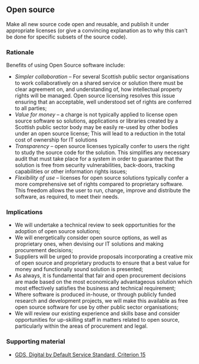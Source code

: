
## Open source

Make all new source code open and reusable, and publish it under appropriate licenses (or give a convincing explanation as to why this can’t be done for specific subsets of the source code).

### Rationale

Benefits of using Open Source software include:

- *Simpler collaboration* – For several Scottish public sector organisations to work collaboratively on a shared service or solution there must be clear agreement on, and understanding of, how intellectual property rights will be managed. Open source licensing resolves this issue ensuring that an acceptable, well understood set of rights are conferred to all parties;
- *Value for money* – a charge is not typically applied to license open source software so solutions, applications or libraries created by a Scottish public sector body may be easily re-used by other bodies under an open source license; This will lead to a reduction in the total cost of ownership for IT solutions
- *Transparency* – open source licenses typically confer to users the right to study the source code for the solution. This simplifies any necessary audit that must take place for a system in order to guarantee that the solution is free from security vulnerabilities, back-doors, tracking capabilities or other information rights issues;
- *Flexibility of use* – licenses for open source solutions typically confer a more comprehensive set of rights compared to proprietary software. This freedom allows the user to run, change, improve and distribute the software, as required, to meet their needs.

### Implications

- We will undertake a technical review to seek opportunities for the adoption of open source solutions;
- We will energetically consider open source options, as well as proprietary ones, when devising our IT solutions and making procurement decisions;
- Suppliers will be urged to provide proposals incorporating a creative mix of open source and proprietary products to ensure that a best value for money and functionally sound solution is presented;
- As always, it is fundamental that fair and open procurement decisions are made based on the most economically advantageous solution which most effectively satisfies the business and technical requirement;
- Where software is produced in-house, or through publicly funded research and development projects, we will make this available as free open source software for use by other public sector organisations;
- We will review our existing experience and skills base and consider opportunities for up-skilling staff in matters related to open source, particularly within the areas of procurement and legal.


### Supporting material

- [GDS, Digital by Default Service Standard, Criterion 15](https://www.gov.uk/service-manual/digital-by-default#criterion-15)
